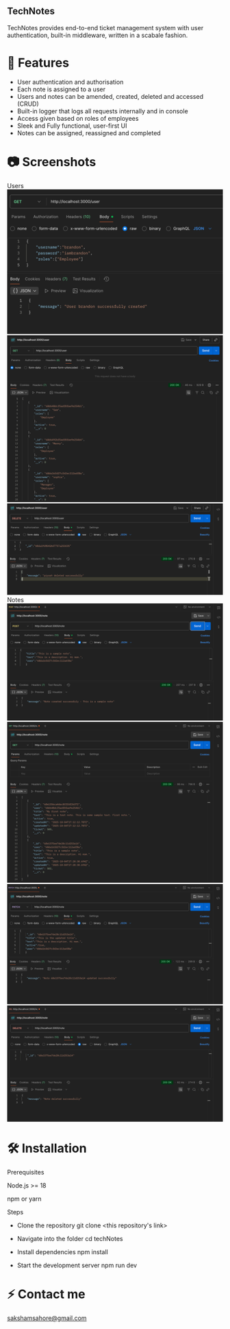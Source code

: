 ## TechNotes

TechNotes provides end-to-end ticket management system with user authentication, built-in middleware, written in a scabale fashion.

# 🚀 Features

- User authentication and authorisation
- Each note is assigned to a user
- Users and notes can be amended, created, deleted and accessed (CRUD)
- Built-in logger that logs all requests internally and in console
- Access given based on roles of employees
- Sleek and Fully functional, user-first UI
- Notes can be assigned, reassigned and completed

# 📷 Screenshots
Users
![](./public/SCR-20250929-kegi.png)
![](./public/SCR-20250929-keqe.png)
![](./public/SCR-20250929-lgqc.png)
Notes
![](./public/SCR-20251004-tspz.png)
![](./public/SCR-20251004-tssk.png)
![](./public/SCR-20251004-tsxv.png)
![](./public/SCR-20251004-tszj.png)



# 🛠️ Installation
Prerequisites

Node.js >= 18

npm or yarn

Steps
- Clone the repository
git clone <this repository's link>

- Navigate into the folder
cd techNotes

- Install dependencies
npm install

- Start the development server
npm run dev

# ⚡ Contact me 

sakshamsahore@gmail.com